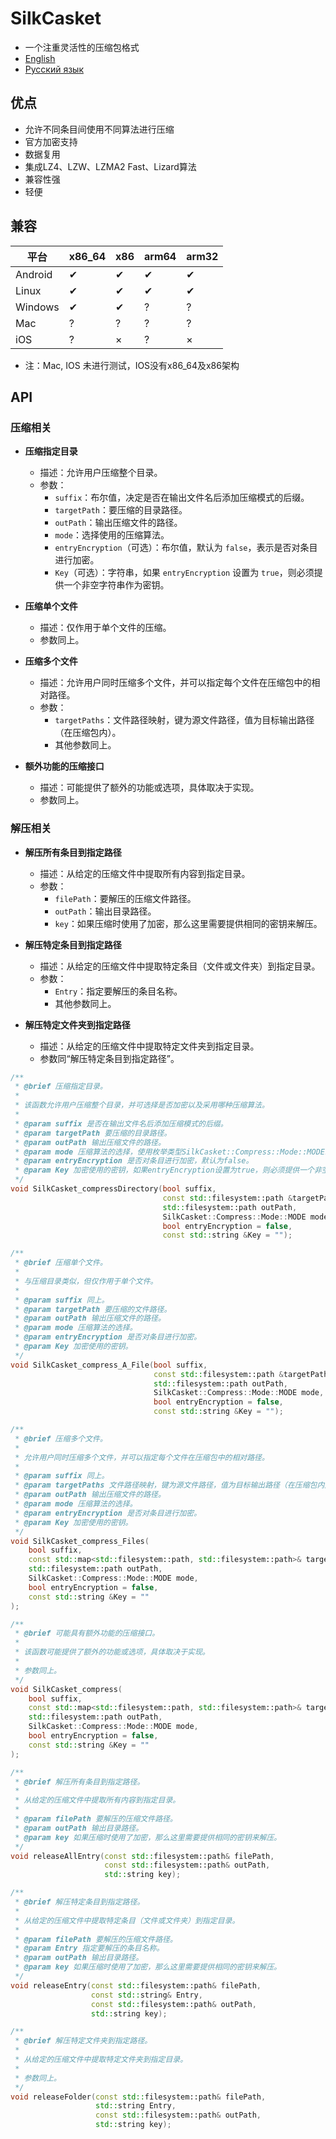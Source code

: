 # SilkCasket

* 一个注重灵活性的压缩包格式
* [English](README-en.md)
* [Русский язык](README-ru.md)

## 优点

* 允许不同条目间使用不同算法进行压缩
* 官方加密支持
* 数据复用
* 集成LZ4、LZW、LZMA2 Fast、Lizard算法
* 兼容性强
* 轻便

## 兼容


| 平台    | x86_64 | x86 | arm64 | arm32 |
| ------- | ------ | --- | ----- | ----- |
| Android | ✔     | ✔  | ✔    | ✔    |
| Linux   | ✔     | ✔  | ✔    | ✔    |
| Windows | ✔      | ✔  | ?    | ?    |
| Mac     | ?      | ?   | ?     | ?     |
| iOS     | ?      | ×  | ?     | ×    |

* 注：Mac, IOS 未进行测试，IOS没有x86_64及x86架构

## API

### 压缩相关

- **压缩指定目录**

  - 描述：允许用户压缩整个目录。
  - 参数：
    - `suffix`：布尔值，决定是否在输出文件名后添加压缩模式的后缀。
    - `targetPath`：要压缩的目录路径。
    - `outPath`：输出压缩文件的路径。
    - `mode`：选择使用的压缩算法。
    - `entryEncryption`（可选）：布尔值，默认为 `false`，表示是否对条目进行加密。
    - `Key`（可选）：字符串，如果 `entryEncryption` 设置为 `true`，则必须提供一个非空字符串作为密钥。
- **压缩单个文件**

  - 描述：仅作用于单个文件的压缩。
  - 参数同上。
- **压缩多个文件**

  - 描述：允许用户同时压缩多个文件，并可以指定每个文件在压缩包中的相对路径。
  - 参数：
    - `targetPaths`：文件路径映射，键为源文件路径，值为目标输出路径（在压缩包内）。
    - 其他参数同上。
- **额外功能的压缩接口**

  - 描述：可能提供了额外的功能或选项，具体取决于实现。
  - 参数同上。

### 解压相关

- **解压所有条目到指定路径**

  - 描述：从给定的压缩文件中提取所有内容到指定目录。
  - 参数：
    - `filePath`：要解压的压缩文件路径。
    - `outPath`：输出目录路径。
    - `key`：如果压缩时使用了加密，那么这里需要提供相同的密钥来解压。
- **解压特定条目到指定路径**

  - 描述：从给定的压缩文件中提取特定条目（文件或文件夹）到指定目录。
  - 参数：
    - `Entry`：指定要解压的条目名称。
    - 其他参数同上。
- **解压特定文件夹到指定路径**

  - 描述：从给定的压缩文件中提取特定文件夹到指定目录。
  - 参数同“解压特定条目到指定路径”。

```C++
/**
 * @brief 压缩指定目录。
 *
 * 该函数允许用户压缩整个目录，并可选择是否加密以及采用哪种压缩算法。
 *
 * @param suffix 是否在输出文件名后添加压缩模式的后缀。
 * @param targetPath 要压缩的目录路径。
 * @param outPath 输出压缩文件的路径。
 * @param mode 压缩算法的选择，使用枚举类型SilkCasket::Compress::Mode::MODE。
 * @param entryEncryption 是否对条目进行加密，默认为false。
 * @param Key 加密使用的密钥，如果entryEncryption设置为true，则必须提供一个非空字符串作为密钥。
 */
void SilkCasket_compressDirectory(bool suffix,
                                  const std::filesystem::path &targetPath,
                                  std::filesystem::path outPath,
                                  SilkCasket::Compress::Mode::MODE mode,
                                  bool entryEncryption = false,
                                  const std::string &Key = "");

/**
 * @brief 压缩单个文件。
 *
 * 与压缩目录类似，但仅作用于单个文件。
 *
 * @param suffix 同上。
 * @param targetPath 要压缩的文件路径。
 * @param outPath 输出压缩文件的路径。
 * @param mode 压缩算法的选择。
 * @param entryEncryption 是否对条目进行加密。
 * @param Key 加密使用的密钥。
 */
void SilkCasket_compress_A_File(bool suffix,
                                const std::filesystem::path &targetPath,
                                std::filesystem::path outPath,
                                SilkCasket::Compress::Mode::MODE mode,
                                bool entryEncryption = false,
                                const std::string &Key = "");

/**
 * @brief 压缩多个文件。
 *
 * 允许用户同时压缩多个文件，并可以指定每个文件在压缩包中的相对路径。
 *
 * @param suffix 同上。
 * @param targetPaths 文件路径映射，键为源文件路径，值为目标输出路径（在压缩包内）。
 * @param outPath 输出压缩文件的路径。
 * @param mode 压缩算法的选择。
 * @param entryEncryption 是否对条目进行加密。
 * @param Key 加密使用的密钥。
 */
void SilkCasket_compress_Files(
    bool suffix,
    const std::map<std::filesystem::path, std::filesystem::path>& targetPaths,
    std::filesystem::path outPath,
    SilkCasket::Compress::Mode::MODE mode,
    bool entryEncryption = false,
    const std::string &Key = ""
);

/**
 * @brief 可能具有额外功能的压缩接口。
 *
 * 该函数可能提供了额外的功能或选项，具体取决于实现。
 *
 * 参数同上。
 */
void SilkCasket_compress(
    bool suffix,
    const std::map<std::filesystem::path, std::filesystem::path>& targetPaths,
    std::filesystem::path outPath,
    SilkCasket::Compress::Mode::MODE mode,
    bool entryEncryption = false,
    const std::string &Key = ""
);

/**
 * @brief 解压所有条目到指定路径。
 *
 * 从给定的压缩文件中提取所有内容到指定目录。
 *
 * @param filePath 要解压的压缩文件路径。
 * @param outPath 输出目录路径。
 * @param key 如果压缩时使用了加密，那么这里需要提供相同的密钥来解压。
 */
void releaseAllEntry(const std::filesystem::path& filePath,
                     const std::filesystem::path& outPath,
                     std::string key);

/**
 * @brief 解压特定条目到指定路径。
 *
 * 从给定的压缩文件中提取特定条目（文件或文件夹）到指定目录。
 *
 * @param filePath 要解压的压缩文件路径。
 * @param Entry 指定要解压的条目名称。
 * @param outPath 输出目录路径。
 * @param key 如果压缩时使用了加密，那么这里需要提供相同的密钥来解压。
 */
void releaseEntry(const std::filesystem::path& filePath,
                  const std::string& Entry,
                  const std::filesystem::path& outPath,
                  std::string key);

/**
 * @brief 解压特定文件夹到指定路径。
 *
 * 从给定的压缩文件中提取特定文件夹到指定目录。
 *
 * 参数同上。
 */
void releaseFolder(const std::filesystem::path& filePath,
                   std::string Entry,
                   const std::filesystem::path& outPath,
                   std::string key);
```
